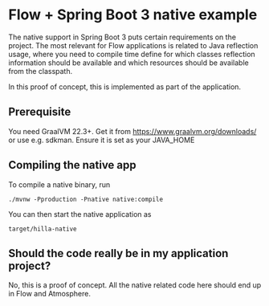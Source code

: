 # Flow + Spring Boot 3 native example

The native support in Spring Boot 3 puts certain requirements on the project. The most relevant for Flow applications is related to Java reflection usage, where you need to compile time define for which classes reflection information should be available and which resources should be available from the classpath.

In this proof of concept, this is implemented as part of the application.

## Prerequisite

You need GraalVM 22.3+. Get it from https://www.graalvm.org/downloads/ or use e.g. sdkman.
Ensure it is set as your JAVA_HOME

## Compiling the native app

To compile a native binary, run
```
./mvnw -Pproduction -Pnative native:compile
```

You can then start the native application as
```
target/hilla-native
```


## Should the code really be in my application project?

No, this is a proof of concept. All the native related code here should end up in Flow and Atmosphere.